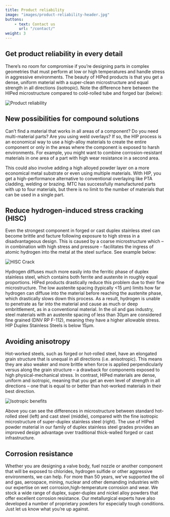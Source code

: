 ```yaml
---
title: Product reliability
image: "images/product-reliability-header.jpg"
buttons:
    - text: Contact us
      url: "/contact/"
weight: 3
---
```


## Get product reliability in every detail
There’s no room for compromise if you’re designing parts in complex geometries that must perform at low or high temperatures and handle stress in aggressive environments. The beauty of HIPed products is that you get a dense, uniform material with a super-clean microstructure and equal strength in all directions (isotropic). Note the difference here between the HIPed microstructure compared to cold-rolled tube and forged bar (below):

![Product reliability](images/product-reliability-1.png)

## New possibilities for compound solutions
Can’t find a material that works in all areas of a component? Do you need multi-material parts? Are you using weld overlays? If so, the HIP process is an economical way to use a high-alloy materials to create the entire component or only in the areas where the component is exposed to harsh environments. For example, you might want to combine corrosion-resistant materials in one area of a part with high wear resistance in a second area.

This could also involve adding a high alloyed powder layer on a more economical metal substrate or even using multiple materials. With HIP, you get a high-performance alternative to conventional overlaying like PTA cladding, welding or brazing. MTC has successfully manufactured parts with up to four materials, but there is no limit to the number of materials that can be used in a single part.

## Reduce hydrogen-induced stress cracking (HISC)
Even the strongest component in forged or cast duplex stainless steel can become brittle and facture following exposure to high stress in a disadvantageous design. This is caused by a coarse microstructure which – in combination with high stress and pressure – facilitates the ingress of atomic hydrogen into the metal at the steel surface. See example below:


![HISC Crack](images/product-reliability-hisc-crack.png)


Hydrogen diffuses much more easily into the ferritic phase of duplex stainless steel, which contains both ferrite and austenite in roughly equal proportions. HIPed products drastically reduce this problem due to their fine microstructure. The low austenite spacing (typically <15 μm) limits how far hydrogen can diffuse into the material before reaching the austenite phase, which drastically slows down this process. As a result, hydrogen is unable to penetrate as far into the material and cause as much or deep embrittlement, as in a conventional material. In the oil and gas industry, steel materials with an austenite spacing of less than 30µm are considered fine grained (DNV RP F-112), meaning they have a higher allowable stress. HIP Duplex Stainless Steels is below 15µm.

## Avoiding anisotropy
Hot-worked steels, such as forged or hot-rolled steel, have an elongated grain structure that is unequal in all directions (i.e. anisotropic). This means they are also weaker and more brittle when force is applied perpendicularly versus along the grain structure – a drawback for components exposed to high physical-mechanical stress. In contrast, HIPed materials are dense, uniform and isotropic, meaning that you get an even level of strength in all directions – one that is equal to or better than hot-worked materials in their best direction.

![Isotropic benefits](images/product-reliability-isotropic-benefits.png)

Above you can see the differences in microstructure between standard hot-rolled steel (left) and cast steel (middle), compared with the fine isotropic microstructure of super-duplex stainless steel (right). The use of HIPed powder material in our family of duplex stainless steel grades provides an improved design advantage over traditional thick-walled forged or cast infrastructure.

## Corrosion resistance
Whether you are designing a valve body, fuel nozzle or another component that will be exposed to chlorides, hydrogen sulfide or other aggressive environments, we can help. For more than 50 years, we’ve supported the oil and gas, aerospace, mining, nuclear and other demanding industries with our expertise on wet corrosion,high-temperature corrosion and wear. We stock a wide range of duplex, super-duplex and nickel alloy powders that offer excellent corrosion resistance. Our metallurgical experts have also developed a number of proprietary powders for especially tough conditions. Just let us know what you’re up against.